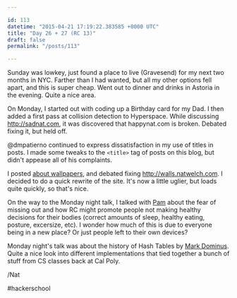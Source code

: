 ```yaml
---

id: 113
datetime: "2015-04-21 17:19:22.383585 +0000 UTC"
title: "Day 26 + 27 (RC 13)"
draft: false
permalink: "/posts/113"

---
```


Sunday was lowkey, just found a place to live (Gravesend) for my next two months in NYC. Farther than I had wanted, but all my other options fell apart, and this is super cheap. Went out to dinner and drinks in Astoria in the evening. Quite a nice area.

On Monday, I started out with coding up a Birthday card for my Dad. I then added a first pass at collision detection to Hyperspace. While discussing http://sadnat.com, it was discovered that happynat.com is broken. Debated fixing it, but held off.

@dmpatierno continued to express dissatisfaction in my use of titles in posts. I made some tweaks to the `<title>` tag of posts on this blog, but didn't appease all of his complaints.

I posted [about wallpapers](https://writing.natwelch.com/post/112), and debated fixing http://walls.natwelch.com. I decided to do a quick rewrite of the site. It's now a little uglier, but loads quite quickly, so that's nice.

On the way to the Monday night talk, I talked with [Pam](https://twitter.com/pamasaur) about the fear of missing out and how RC might promote people not making healthy decisions for their bodies (correct amounts of sleep, healthy eating, posture, excersize, etc). I wonder how much of this is due to everyone being in a new place? Or just people left to their own devices?

Monday night's talk was about the history of Hash Tables by [Mark Dominus](https://twitter.com/mjdominus). Quite a nice look into different implementations that tied together a bunch of stuff from CS classes back at Cal Poly.

/Nat

#hackerschool

